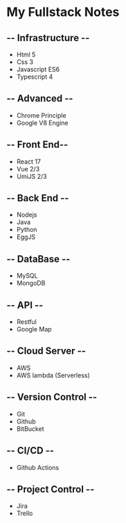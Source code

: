 # My Fullstack Notes

## -- Infrastructure --

- Html 5  
- Css 3  
- Javascript ES6  
- Typescript 4  

## -- Advanced --

- Chrome Principle
- Google V8 Engine

## -- Front End--

- React 17  
- Vue 2/3  
- UmiJS 2/3  

## -- Back End --

- Nodejs  
- Java  
- Python  
- EggJS  

## -- DataBase --

- MySQL
- MongoDB

## -- API --

- Restful
- Google Map

## -- Cloud Server --

- AWS
- AWS lambda (Serverless)

## -- Version Control --

- Git
- Github
- BitBucket

## -- CI/CD --

- Github Actions

## -- Project Control --

- Jira
- Trello



